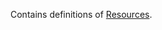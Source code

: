 Contains definitions of [Resources](https://docs.rs/bevy/latest/bevy/ecs/prelude/trait.Resource.html).